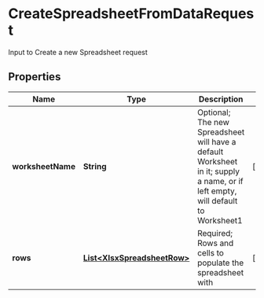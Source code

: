 

# CreateSpreadsheetFromDataRequest

Input to Create a new Spreadsheet request
## Properties

Name | Type | Description | Notes
------------ | ------------- | ------------- | -------------
**worksheetName** | **String** | Optional; The new Spreadsheet will have a default Worksheet in it; supply a name, or if left empty, will default to Worksheet1 |  [optional]
**rows** | [**List&lt;XlsxSpreadsheetRow&gt;**](XlsxSpreadsheetRow.md) | Required; Rows and cells to populate the spreadsheet with |  [optional]



